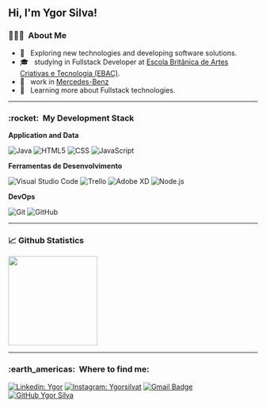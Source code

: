 <h2>Hi, I'm Ygor Silva! </h2>



   <h3> 🕵🏽‍♂️ &nbsp;About Me </h3>

  - 🤔 &nbsp; Exploring new technologies and developing software solutions.
  - 🎓 &nbsp; studying in Fullstack Developer at <a href="https://ebaconline.com.br/">Escola Britânica de Artes Criativas e Tecnologia (EBAC)</a>.
  - 💼 &nbsp; work in <a href="https://www.mercedes-benz.com/en/">Mercedes-Benz</a>
  - 🌱 &nbsp; Learning more about Fullstack technologies.

---

<h3> :rocket: &nbsp;My Development Stack </h3>

**Application and Data**

  ![Java](https://img.shields.io/badge/-Java-333333?style=flat&logo=Java&logoColor=007396)
  ![HTML5](https://img.shields.io/badge/-HTML5-333333?style=flat&logo=HTML5)
  ![CSS](https://img.shields.io/badge/-CSS-333333?style=flat&logo=CSS3&logoColor=1572B6)
  ![JavaScript](https://img.shields.io/badge/-JavaScript-333333?style=flat&logo=javascript)
  <br/>

**Ferramentas de Desenvolvimento**

  ![Visual Studio Code](https://img.shields.io/badge/-Visual%20Studio%20Code-333333?style=flat&logo=visual-studio-code&logoColor=007ACC)
  ![Trello](https://img.shields.io/badge/-Trello-333333?style=flat&logo=trello&logoColor=007ACC)
  ![Adobe XD](https://img.shields.io/badge/-Adobe%20XD-333333?style=flat&logo=adobe-xd&logoColor=007ACC) 
  ![Node.js](https://img.shields.io/badge/-Node.js-333333?style=flat&logo=node.js)

**DevOps**

  ![Git](https://img.shields.io/badge/-Git-333333?style=flat&logo=git)
  ![GitHub](https://img.shields.io/badge/-GitHub-333333?style=flat&logo=github)

---

### 📈 Github Statistics

<a href="https://github.com/Ygor-Silva">
  <img height="180em" src="https://github-readme-stats.vercel.app/api?username=Ygor-Silva&theme=dark&show_icons=true" />
</a>

---

<h3> :earth_americas: &nbsp;Where to find me: </h3> 

[![Linkedin: Ygor](https://img.shields.io/badge/-YgorSilva-blue?style=flat-square&logo=Linkedin&logoColor=white&link=https://www.linkedin.com/in/SEU-LINKEDIN/)](LINK-DO-LINKEDIN/)
[![Instagram: Ygorsilvat](https://img.shields.io/badge/-@ygorsilvat-blue?style=flat-square&logo=Instagram&logoColor=white&link=https://instagram.com/ygorsilvat/)](https://instagram.com/Ygorsilvat/)
[![Gmail Badge](https://img.shields.io/badge/-Ygor-006bed?style=flat-square&logo=Gmail&logoColor=white&link=mailto:ygor-1996@hotmail.com)](mailto:ygor-1996@hotmail.com)
[![GitHub Ygor Silva]( https://img.shields.io/github/followers/Ygor-Silva?label=follow&style=social)](https://github.com/Ygor-Silva)

